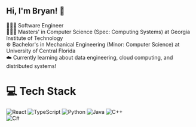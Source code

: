 ## Hi, I'm Bryan! 👋

🧑🏻‍💻 Software Engineer <br>
🧑🏻‍🎓 Masters' in Computer Science (Spec: Computing Systems) at Georgia Institute of Technology<br>
⚙️ Bachelor's in Mechanical Engineering (Minor: Computer Science) at University of Central Florida<br>
☁️ Currently learning about data engineering, cloud computing, and distributed systems!<br>

# 💻 Tech Stack
![React](https://img.shields.io/badge/react-%2320232a.svg?style=for-the-badge&logo=react&logoColor=%2361DAFB)
![TypeScript](https://img.shields.io/badge/typescript-%23007ACC.svg?style=for-the-badge&logo=typescript&logoColor=white)
![Python](https://img.shields.io/badge/python-3670A0?style=for-the-badge&logo=python&logoColor=ffdd54)
![Java](https://img.shields.io/badge/java-%23ED8B00.svg?style=for-the-badge&logo=openjdk&logoColor=white)
![C++](https://img.shields.io/badge/c++-%2300599C.svg?style=for-the-badge&logo=c++&logoColor=white)<br/>
![C#](https://img.shields.io/badge/c#-%2300599C.svg?style=for-the-badge&logo=cshrp&logoColor=white)<br/>
